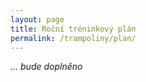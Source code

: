 ```yaml
---
layout: page
title: Roční tréninkový plán
permalink: /trampoliny/plan/
---
```

<!--
1\. přípravné období: září - listopad

* Září
* Říjen
* Listopad

2\. předsoutěžní období: 1. týden v prosinci

* Středa 2016-11-30
* Pátek 2016-12-02

3\. soutěžní období: 2. týden v prosinci

* Středa 2016-12-07
* Pátek 2016-12-09

4\. přechodné období: 3. a 4. týden v prosinci

* 2016-12-14
* 2016-12-16
-->
_... bude doplněno_